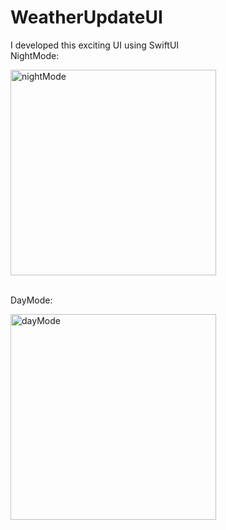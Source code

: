 # WeatherUpdateUI
<p>I developed this exciting UI using SwiftUI<br>
NightMode:</p>
<img width="329" alt="nightMode" src="https://user-images.githubusercontent.com/101168084/168987040-bec18d96-ac18-4dd9-a0da-9fd05ed39c92.png"><br><br>
<p></p>
DayMode:<br>
<p><img width="329" alt="dayMode" src="https://user-images.githubusercontent.com/101168084/168987044-afef6c35-3370-4359-87a2-9b2318ab9613.png"></p>
